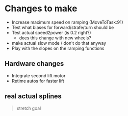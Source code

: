# Changes to make
- Increase maximum speed on ramping (MoveToTask:91)
- Test what biases for forward/strafe/turn should be
- Test actual speed2power (is 0.2 right?)
  - does this change with new wheels?
- make actual slow mode / don't do that anyway
- Play with the slopes on the ramping functions

## Hardware changes
- Integrate second lift motor
- Retime autos for faster lift

## real actual splines
> stretch goal

